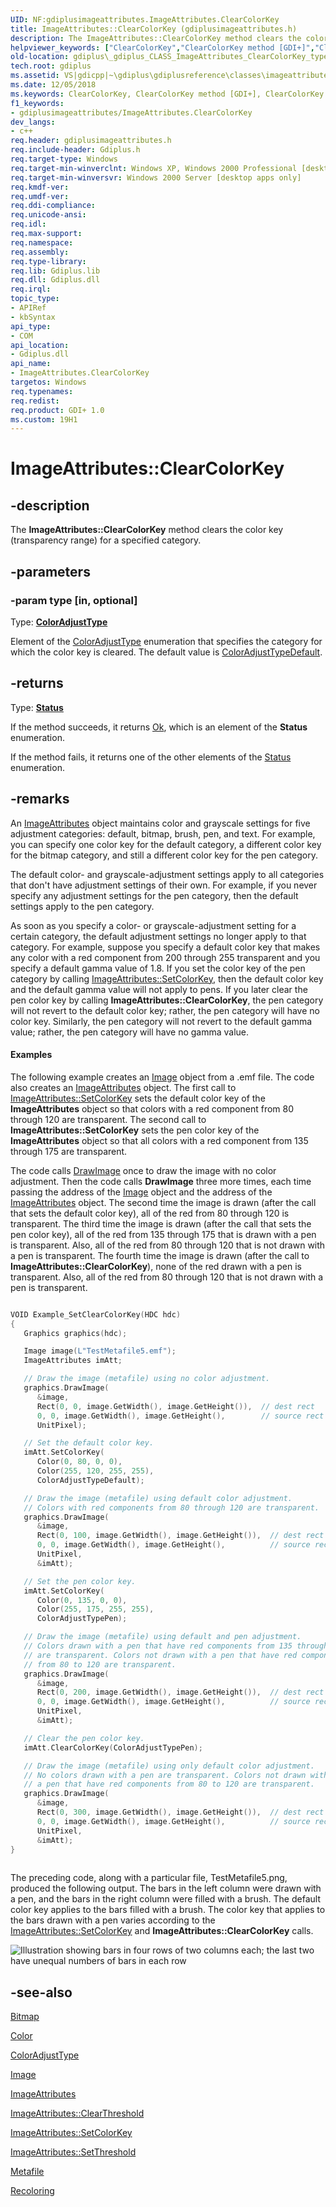 ```yaml
---
UID: NF:gdiplusimageattributes.ImageAttributes.ClearColorKey
title: ImageAttributes::ClearColorKey (gdiplusimageattributes.h)
description: The ImageAttributes::ClearColorKey method clears the color key (transparency range) for a specified category.helpviewer_keywords: ["ClearColorKey","ClearColorKey method [GDI+]","ClearColorKey method [GDI+]","ImageAttributes class","ImageAttributes class [GDI+]","ClearColorKey method","ImageAttributes.ClearColorKey","ImageAttributes::ClearColorKey","_gdiplus_CLASS_ImageAttributes_ClearColorKey_type_","gdiplus._gdiplus_CLASS_ImageAttributes_ClearColorKey_type_"]
old-location: gdiplus\_gdiplus_CLASS_ImageAttributes_ClearColorKey_type_.htm
tech.root: gdiplus
ms.assetid: VS|gdicpp|~\gdiplus\gdiplusreference\classes\imageattributesclass\imageattributesmethods\clearcolorkey.htm
ms.date: 12/05/2018
ms.keywords: ClearColorKey, ClearColorKey method [GDI+], ClearColorKey method [GDI+],ImageAttributes class, ImageAttributes class [GDI+],ClearColorKey method, ImageAttributes.ClearColorKey, ImageAttributes::ClearColorKey, _gdiplus_CLASS_ImageAttributes_ClearColorKey_type_, gdiplus._gdiplus_CLASS_ImageAttributes_ClearColorKey_type_
f1_keywords:
- gdiplusimageattributes/ImageAttributes.ClearColorKey
dev_langs:
- c++
req.header: gdiplusimageattributes.h
req.include-header: Gdiplus.h
req.target-type: Windows
req.target-min-winverclnt: Windows XP, Windows 2000 Professional [desktop apps only]
req.target-min-winversvr: Windows 2000 Server [desktop apps only]
req.kmdf-ver: 
req.umdf-ver: 
req.ddi-compliance: 
req.unicode-ansi: 
req.idl: 
req.max-support: 
req.namespace: 
req.assembly: 
req.type-library: 
req.lib: Gdiplus.lib
req.dll: Gdiplus.dll
req.irql: 
topic_type:
- APIRef
- kbSyntax
api_type:
- COM
api_location:
- Gdiplus.dll
api_name:
- ImageAttributes.ClearColorKey
targetos: Windows
req.typenames: 
req.redist: 
req.product: GDI+ 1.0
ms.custom: 19H1
---
```


# ImageAttributes::ClearColorKey


## -description


The <b>ImageAttributes::ClearColorKey</b> method clears the color key (transparency range) for a specified category.


## -parameters




### -param type [in, optional]

Type: <b><a href="https://docs.microsoft.com/windows/desktop/api/gdipluscolormatrix/ne-gdipluscolormatrix-coloradjusttype">ColorAdjustType</a></b>

Element of the <a href="https://docs.microsoft.com/windows/desktop/api/gdipluscolormatrix/ne-gdipluscolormatrix-coloradjusttype">ColorAdjustType</a> enumeration that specifies the category for which the color key is cleared. The default value is <a href="https://docs.microsoft.com/windows/desktop/api/gdipluscolormatrix/ne-gdipluscolormatrix-coloradjusttype">ColorAdjustTypeDefault</a>. 


## -returns



Type: <b><a href="https://docs.microsoft.com/windows/desktop/api/gdiplustypes/ne-gdiplustypes-status">Status</a></b>

If the method succeeds, it returns <a href="https://docs.microsoft.com/windows/desktop/api/gdiplustypes/ne-gdiplustypes-status">Ok</a>, which is an element of the <b>Status</b> enumeration.

If the method fails, it returns one of the other elements of the <a href="https://docs.microsoft.com/windows/desktop/api/gdiplustypes/ne-gdiplustypes-status">Status</a> enumeration.




## -remarks



An <a href="https://docs.microsoft.com/windows/desktop/api/gdiplusimageattributes/nl-gdiplusimageattributes-imageattributes">ImageAttributes</a> object maintains color and grayscale settings for five adjustment categories: default, bitmap, brush, pen, and text. For example, you can specify one color key for the default category, a different color key for the bitmap category, and still a different color key for the pen category.

The default color- and grayscale-adjustment settings apply to all categories that don't have adjustment settings of their own. For example, if you never specify any adjustment settings for the pen category, then the default settings apply to the pen category.

As soon as you specify a color- or grayscale-adjustment setting for a certain category, the default adjustment settings no longer apply to that category. For example, suppose you specify a default color key that makes any color with a red component from 200 through 255 transparent and you specify a default gamma value of 1.8. If you set the color key of the pen category by calling <a href="https://docs.microsoft.com/windows/desktop/api/gdiplusimageattributes/nf-gdiplusimageattributes-imageattributes-setcolorkey">ImageAttributes::SetColorKey</a>, then the default color key and the default gamma value will not apply to pens. If you later clear the pen color key by calling <b>ImageAttributes::ClearColorKey</b>, the pen category will not revert to the default color key; rather, the pen category will have no color key. Similarly, the pen category will not revert to the default gamma value; rather, the pen category will have no gamma value.


#### Examples



The following example creates an <a href="https://docs.microsoft.com/windows/desktop/api/gdiplusheaders/nl-gdiplusheaders-image">Image</a> object from a .emf file. The code also creates an <a href="https://docs.microsoft.com/windows/desktop/api/gdiplusimageattributes/nl-gdiplusimageattributes-imageattributes">ImageAttributes</a> object. The first call to <a href="https://docs.microsoft.com/windows/desktop/api/gdiplusimageattributes/nf-gdiplusimageattributes-imageattributes-setcolorkey">ImageAttributes::SetColorKey</a> sets the default color key of the 
<b>ImageAttributes</b> object so that colors with a red component from 80 through 120 are transparent. The second call to <b>ImageAttributes::SetColorKey</b> sets the pen color key of the <b>ImageAttributes</b> object so that all colors with a red component from 135 through 175 are transparent.

The code calls <a href="https://docs.microsoft.com/previous-versions/ms536045(v=vs.85)">DrawImage</a> once to draw the image with no color adjustment. Then the code calls <b>DrawImage</b> three more times, each time passing the address of the <a href="https://docs.microsoft.com/windows/desktop/api/gdiplusheaders/nl-gdiplusheaders-image">Image</a> object and the address of the <a href="https://docs.microsoft.com/windows/desktop/api/gdiplusimageattributes/nl-gdiplusimageattributes-imageattributes">ImageAttributes</a> object. The second time the image is drawn (after the call that sets the default color key), all of the red from 80 through 120 is transparent. The third time the image is drawn (after the call that sets the pen color key), all of the red from 135 through 175 that is drawn with a pen is transparent. Also, all of the red from 80 through 120 that is not drawn with a pen is transparent. The fourth time the image is drawn (after the call to <b>ImageAttributes::ClearColorKey</b>), none of the red drawn with a pen is transparent. Also, all of the red from 80 through 120 that is not drawn with a pen is transparent.


```cpp

VOID Example_SetClearColorKey(HDC hdc)
{
   Graphics graphics(hdc);

   Image image(L"TestMetafile5.emf");
   ImageAttributes imAtt;

   // Draw the image (metafile) using no color adjustment.
   graphics.DrawImage(
      &image,
      Rect(0, 0, image.GetWidth(), image.GetHeight()),  // dest rect
      0, 0, image.GetWidth(), image.GetHeight(),        // source rect
      UnitPixel);

   // Set the default color key.
   imAtt.SetColorKey(
      Color(0, 80, 0, 0),
      Color(255, 120, 255, 255),
      ColorAdjustTypeDefault);

   // Draw the image (metafile) using default color adjustment.
   // Colors with red components from 80 through 120 are transparent.
   graphics.DrawImage(
      &image,
      Rect(0, 100, image.GetWidth(), image.GetHeight()),  // dest rect
      0, 0, image.GetWidth(), image.GetHeight(),          // source rect
      UnitPixel,
      &imAtt);

   // Set the pen color key.
   imAtt.SetColorKey(
      Color(0, 135, 0, 0),
      Color(255, 175, 255, 255),
      ColorAdjustTypePen);

   // Draw the image (metafile) using default and pen adjustment.
   // Colors drawn with a pen that have red components from 135 through 175
   // are transparent. Colors not drawn with a pen that have red components
   // from 80 to 120 are transparent.
   graphics.DrawImage(
      &image,
      Rect(0, 200, image.GetWidth(), image.GetHeight()),  // dest rect
      0, 0, image.GetWidth(), image.GetHeight(),          // source rect
      UnitPixel,
      &imAtt);

   // Clear the pen color key.
   imAtt.ClearColorKey(ColorAdjustTypePen);

   // Draw the image (metafile) using only default color adjustment.
   // No colors drawn with a pen are transparent. Colors not drawn with 
   // a pen that have red components from 80 to 120 are transparent.
   graphics.DrawImage(
      &image,
      Rect(0, 300, image.GetWidth(), image.GetHeight()),  // dest rect
      0, 0, image.GetWidth(), image.GetHeight(),          // source rect
      UnitPixel,
      &imAtt); 
}
				
```


The preceding code, along with a particular file, TestMetafile5.png, produced the following output. The bars in the left column were drawn with a pen, and the bars in the right column were filled with a brush. The default color key applies to the bars filled with a brush. The color key that applies to the bars drawn with a pen varies according to the <a href="https://docs.microsoft.com/windows/desktop/api/gdiplusimageattributes/nf-gdiplusimageattributes-imageattributes-setcolorkey">ImageAttributes::SetColorKey</a> and <b>ImageAttributes::ClearColorKey</b> calls.

<img alt="Illustration showing bars in four rows of two columns each; the last two have unequal numbers of bars in each row" src="./images/imageattributesclearcolorkey.png"/>

<div class="code"></div>



## -see-also




<a href="https://docs.microsoft.com/windows/desktop/api/gdiplusheaders/nl-gdiplusheaders-bitmap">Bitmap</a>



<a href="https://docs.microsoft.com/windows/desktop/api/gdipluscolor/nl-gdipluscolor-color">Color</a>



<a href="https://docs.microsoft.com/windows/desktop/api/gdipluscolormatrix/ne-gdipluscolormatrix-coloradjusttype">ColorAdjustType</a>



<a href="https://docs.microsoft.com/windows/desktop/api/gdiplusheaders/nl-gdiplusheaders-image">Image</a>



<a href="https://docs.microsoft.com/windows/desktop/api/gdiplusimageattributes/nl-gdiplusimageattributes-imageattributes">ImageAttributes</a>



<a href="https://docs.microsoft.com/windows/desktop/api/gdiplusimageattributes/nf-gdiplusimageattributes-imageattributes-clearthreshold">ImageAttributes::ClearThreshold</a>



<a href="https://docs.microsoft.com/windows/desktop/api/gdiplusimageattributes/nf-gdiplusimageattributes-imageattributes-setcolorkey">ImageAttributes::SetColorKey</a>



<a href="https://docs.microsoft.com/windows/desktop/api/gdiplusimageattributes/nf-gdiplusimageattributes-imageattributes-setthreshold">ImageAttributes::SetThreshold</a>



<a href="https://docs.microsoft.com/windows/desktop/api/gdiplusheaders/nl-gdiplusheaders-metafile">Metafile</a>



<a href="https://docs.microsoft.com/windows/desktop/gdiplus/-gdiplus-recoloring-use">Recoloring</a>
 

 

